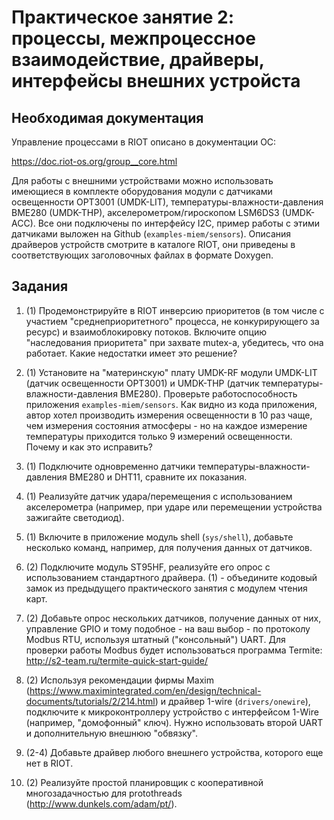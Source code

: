 # Практическое занятие 2: процессы, межпроцессное взаимодействие, драйверы, интерфейсы внешних устройста

## Необходимая документация

Управление процессами в RIOT описано в документации ОС:

https://doc.riot-os.org/group__core.html

Для работы с внешними устройствами можно использовать имеющиеся в комплекте оборудования модули с датчиками освещенности OPT3001 (UMDK-LIT), температуры-влажности-давления BME280 (UMDK-THP), акселерометром/гироскопом LSM6DS3 (UMDK-ACC). Все они подключены по интерфейсу I2C, пример работы с этими датчиками выложен на Github (`examples-miem/sensors`). Описания драйверов устройств смотрите в каталоге RIOT, они приведены в соответствующих заголовочных файлах в формате Doxygen.

## Задания

1. (1) Продемонстрируйте в RIOT инверсию приоритетов (в том числе с участием "среднеприоритетного" процесса, не конкурирующего за ресурс) и взаимоблокировку потоков. Включите опцию "наследования приоритета" при захвате mutex-а, убедитесь, что она работает. Какие недостатки имеет это решение?

2. (1) Установите на "материнскую" плату UMDK-RF модули UMDK-LIT (датчик освещенности OPT3001) и UMDK-THP (датчик температуры-влажности-давления BME280). Проверьте работоспособность приложения `examples-miem/sensors`. Как видно из кода приложения, автор хотел производить измерения освещенности в 10 раз чаще, чем измерения состояния атмосферы - но на каждое измерение температуры приходится только 9 измерений освещенности. Почему и как это исправить?

3. (1) Подключите одновременно датчики температуры-влажности-давления BME280 и DHT11, сравните их показания.

4. (1) Реализуйте датчик удара/перемещения с использованием акселерометра (например, при ударе или перемещении устройства зажигайте светодиод).

5. (1) Включите в приложение модуль shell (`sys/shell`), добавьте несколько команд, например, для получения данных от датчиков.

6. (2) Подключите модуль ST95HF, реализуйте его опрос с использованием стандартного драйвера. (1) - объедините кодовый замок из предыдущего практического занятия с модулем чтения карт.

7. (2) Добавьте опрос нескольких датчиков, получение данных от них, управление GPIO и тому подобное - на ваш выбор - по протоколу Modbus RTU, используя штатный ("консольный") UART. Для проверки работы Modbus будет использоваться программа Termite: http://s2-team.ru/termite-quick-start-guide/

8. (2) Используя рекомендации фирмы Maxim (https://www.maximintegrated.com/en/design/technical-documents/tutorials/2/214.html) и драйвер 1-wire (`drivers/onewire`), подключите к микроконтроллеру устройство с интерфейсом 1-Wire (например, "домофонный" ключ). Нужно использовать второй UART и дополнительную внешнюю "обвязку".

9. (2-4) Добавьте драйвер любого внешнего устройства, которого еще нет в RIOT.

10. (2) Реализуйте простой планировщик с кооперативной многозадачностью для protothreads (http://www.dunkels.com/adam/pt/).
